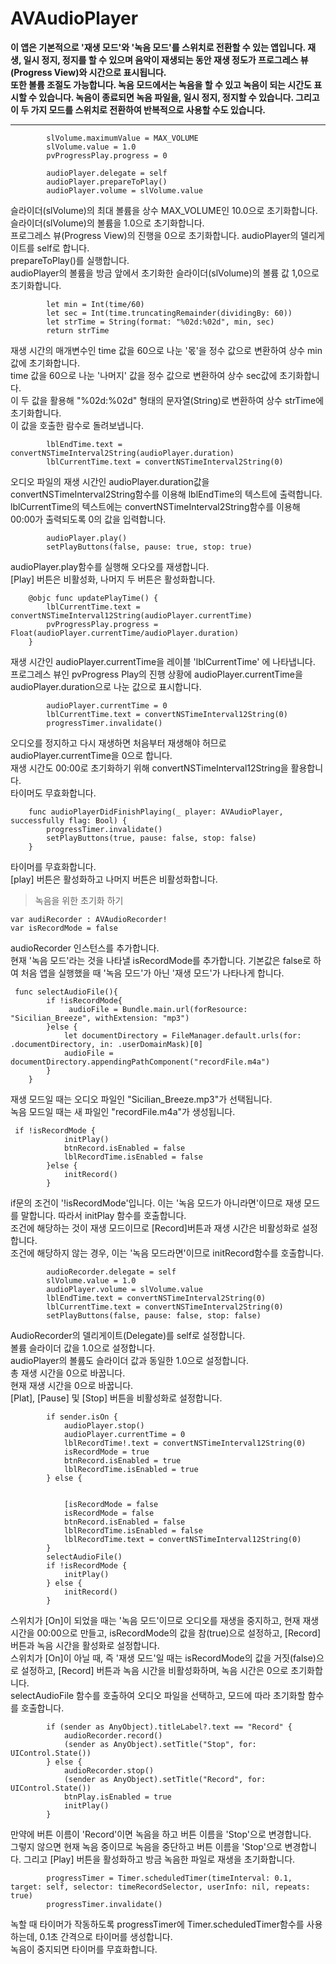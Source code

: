 # AVAudioPlayer 

**이 앱은 기본적으로 '재생 모드'와 '녹음 모드'를 스위치로 전환할 수 있는 앱입니다. 재생, 일시 정지, 정지를 할 수 있으며 음악이 재생되는 동안 재생 정도가 프로그레스 뷰(Progress View)와 시간으로 표시됩니다.**      
**또한 볼륨 조절도 가능합니다. 녹음 모드에서는 녹음을 할 수 있고 녹음이 되는 시간도 표시할 수 있습니다. 녹음이 종료되면 녹음 파일을, 일시 정지, 정지할 수 있습니다. 그리고 이 두 가지 모드를 스위치로 전환하여 반복적으로 사용할 수도 있습니다.** 

***
```
        slVolume.maximumValue = MAX_VOLUME 
        slVolume.value = 1.0 
        pvProgressPlay.progress = 0 
        
        audioPlayer.delegate = self
        audioPlayer.prepareToPlay()
        audioPlayer.volume = slVolume.value
```
슬라이더(slVolume)의 최대 볼륨을 상수 MAX_VOLUME인 10.0으로 초기화합니다.    
슬라이더(slVolume)의 볼륨을 1.0으로 초기화합니다.       
프로그레스 뷰(Progress View)의 진행을 0으로 초기화합니다. 
audioPlayer의 델리게이트를 self로 합니다.          
prepareToPlay()를 실행합니다.         
audioPlayer의 볼륨을 방금 앞에서 초기화한 슬라이더(slVolume)의 볼륨 값 1,0으로 초기화합니다.         

```
        let min = Int(time/60)
        let sec = Int(time.truncatingRemainder(dividingBy: 60)) 
        let strTime = String(format: "%02d:%02d", min, sec) 
        return strTime
```
재생 시간의 매개변수인 time 값을 60으로 나눈 '몫'을 정수 값으로 변환하여 상수 min 값에 초기화합니다.         
time 값을 60으로 나눈 '나머지' 값을 정수 값으로 변환하여 상수 sec값에 초기화합니다.           
이 두 값을 활용해 "%02d:%02d" 형태의 문자열(String)로 변환하여 상수 strTime에 초기화합니다.                
이 값을 호출한 람수로 돌려보냅니다.            

```
        lblEndTime.text = convertNSTimeInterval2String(audioPlayer.duration)
        lblCurrentTime.text = convertNSTimeInterval2String(0)
```
오디오 파일의 재생 시간인 audioPlayer.duration값을 convertNSTimeInterval2String함수를 이용해 lblEndTime의 텍스트에 출력합니다.               
lblCurrentTime의 텍스트에는 convertNSTimeInterval2String함수를 이용해 00:00가 출력되도록 0의 값을 입력합니다.             

```
        audioPlayer.play() 
        setPlayButtons(false, pause: true, stop: true) 
```
audioPlayer.play함수를 실행해 오다오를 재생합니다.             
[Play] 버튼은 비활성화, 나머지 두 버튼은 활성화합니다.              
    
```
    @objc func updatePlayTime() {
        lblCurrentTime.text = convertNSTimeInterval12String(audioPlayer.currentTime) 
        pvProgressPlay.progress = Float(audioPlayer.currentTime/audioPlayer.duration) 
    }
```
재생 시간인 audioPlayer.currentTime을 레이블 'lblCurrentTime' 에 나타냅니다.           
프로그레스 뷰인 pvProgress Play의 진행 상황에 audioPlayer.currentTime을 audioPlayer.duration으로 나눈 값으로 표시합니다.          

```
        audioPlayer.currentTime = 0 
        lblCurrentTime.text = convertNSTimeInterval12String(0) 
        progressTimer.invalidate() 
```
오디오를 정지하고 다시 재생하면 처음부터 재생해야 허므로 audioPlayer.currentTime을 0으로 합니다.               
재생 시간도 00:00로 초기화하기 위해 convertNSTimeInterval12String을 활용합니다.            
타이머도 무효화합니다.            

```
    func audioPlayerDidFinishPlaying(_ player: AVAudioPlayer, successfully flag: Bool) {
        progressTimer.invalidate()
        setPlayButtons(true, pause: false, stop: false)
    }
```        
타이머를 무효화합니다.            
[play] 버튼은 활성화하고 나머지 버튼은 비활성화합니다.               

> 녹음을 위한 초기화 하기         

```
var audiRecorder : AVAudioRecorder!
var isRecordMode = false
```
audioRecorder 인스턴스를 추가합니다.              
현재 '녹음 모드'라는 것을 나타낼 isRecordMode를 추가합니다. 기본값은 false로 하여 처음 앱을 실행했을 때 '녹음 모드'가 아닌 '재생 모드'가 나타나게 합니다.             

```
 func selectAudioFile(){
        if !isRecordMode{
             audioFile = Bundle.main.url(forResource: "Sicilian_Breeze", withExtension: "mp3")
        }else {
            let documentDirectory = FileManager.default.urls(for: .documentDirectory, in: .userDomainMask)[0]
            audioFile = documentDirectory.appendingPathComponent("recordFile.m4a")
        }
    }
```
재생 모드일 때는 오디오 파일인 "Sicilian_Breeze.mp3"가 선택됩니다.         
녹음 모드일 때는 새 파일인 "recordFile.m4a"가 생성됩니다.                

```
 if !isRecordMode {
            initPlay()
            btnRecord.isEnabled = false
            lblRecordTime.isEnabled = false
        }else {
            initRecord()
        }
```
if문의 조건이 '!isRecordMode'입니다. 이는 '녹음 모드가 아니라면'이므로 재생 모드를 말합니다. 따라서 initPlay 함수를 호출합니다.           
조건에 해당하는 것이 재생 모드이므로 [Record]버튼과 재생 시간은 비활성화로 설정합니다.            
조건에 해당하지 않는 경우, 이는 '녹음 모드라면'이므로 initRecord함수를 호출합니다.            

```
        audioRecorder.delegate = self
        slVolume.value = 1.0
        audioPlayer.volume = slVolume.value
        lblEndTime.text = convertNSTimeInterval2String(0)
        lblCurrentTime.text = convertNSTimeInterval2String(0)
        setPlayButtons(false, pause: false, stop: false)
```
AudioRecorder의 델리게이트(Delegate)를 self로 설정합니다.                        
볼륨 슬라이더 값을 1.0으로 설정합니다.                 
audioPlayer의 볼륨도 슬라이더 값과 동일한 1.0으로 설정합니다.                   
총 재생 시간을 0으로 바꿉니다.              
현재 재생 시간을 0으로 바꿉니다.             
[Plat], [Pause] 및 [Stop] 버튼을 비활성화로 설정합니다.               

```
        if sender.isOn {
            audioPlayer.stop()
            audioPlayer.currentTime = 0
            lblRecordTime!.text = convertNSTimeInterval12String(0)
            isRecordMode = true
            btnRecord.isEnabled = true
            lblRecordTime.isEnabled = true
        } else { 
            
           
            [isRecordMode = false 
            isRecordMode = false
            btnRecord.isEnabled = false
            lblRecordTime.isEnabled = false
            lblRecordTime.text = convertNSTimeInterval12String(0)
        }        
        selectAudioFile()
        if !isRecordMode {
            initPlay()
        } else { 
            initRecord()
        }
```
스위치가 [On]이 되었을 때는 '녹음 모드'이므로 오디오를 재생을 중지하고, 현재 재생 시간을 00:00으로 만들고, isRecordMode의 값을 참(true)으로 설정하고, [Record] 버튼과 녹음 시간을 활성화로 설정합니다.             
스위치가 [On]이 아닐 때, 즉 '재생 모드'일 때는 isRecordMode의 값을 거짓(false)으로 설정하고, [Record] 버튼과 녹음 시간을 비활성화하며, 녹음 시간은 0으로 초기화합니다.           
selectAudioFile 함수를 호출하여 오디오 파일을 선택하고, 모드에 따라 초기화할 함수를 호출합니다.           

```
        if (sender as AnyObject).titleLabel?.text == "Record" {
            audioRecorder.record()
            (sender as AnyObject).setTitle("Stop", for: UIControl.State())
        } else {
            audioRecorder.stop()
            (sender as AnyObject).setTitle("Record", for: UIControl.State())
            btnPlay.isEnabled = true
            initPlay()
        }
```
만약에 버튼 이름이 'Record'이면 녹음을 하고 버튼 이름을 'Stop'으로 변경합니다.             
그렇지 않으면 현재 녹음 중이므로 녹음을 중단하고 버튼 이름을 'Stop'으로 변경합니다. 그리고 [Play] 버튼을 활성화하고 방금 녹음한 파일로 재생을 초기화합니다.          

```
        progressTimer = Timer.scheduledTimer(timeInterval: 0.1, target: self, selector: timeRecordSelector, userInfo: nil, repeats: true)
        progressTimer.invalidate()
```
녹할 때 타이머가 작동하도록 progressTimer에 Timer.scheduledTimer함수를 사용하는데, 0.1초 간격으로 타이머를 생성합니다.             
녹음이 중지되면 타이머를 무효화합니다.           
